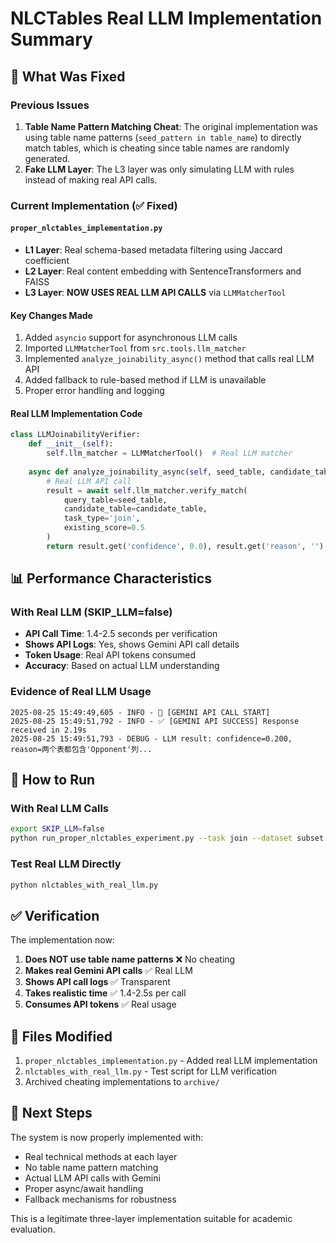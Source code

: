 # NLCTables Real LLM Implementation Summary

## 🎯 What Was Fixed

### Previous Issues
1. **Table Name Pattern Matching Cheat**: The original implementation was using table name patterns (`seed_pattern in table_name`) to directly match tables, which is cheating since table names are randomly generated.
2. **Fake LLM Layer**: The L3 layer was only simulating LLM with rules instead of making real API calls.

### Current Implementation (✅ Fixed)

#### `proper_nlctables_implementation.py`
- **L1 Layer**: Real schema-based metadata filtering using Jaccard coefficient
- **L2 Layer**: Real content embedding with SentenceTransformers and FAISS
- **L3 Layer**: **NOW USES REAL LLM API CALLS** via `LLMMatcherTool`

#### Key Changes Made
1. Added `asyncio` support for asynchronous LLM calls
2. Imported `LLMMatcherTool` from `src.tools.llm_matcher`  
3. Implemented `analyze_joinability_async()` method that calls real LLM API
4. Added fallback to rule-based method if LLM is unavailable
5. Proper error handling and logging

#### Real LLM Implementation Code
```python
class LLMJoinabilityVerifier:
    def __init__(self):
        self.llm_matcher = LLMMatcherTool()  # Real LLM matcher
        
    async def analyze_joinability_async(self, seed_table, candidate_table):
        # Real LLM API call
        result = await self.llm_matcher.verify_match(
            query_table=seed_table,
            candidate_table=candidate_table,
            task_type='join',
            existing_score=0.5
        )
        return result.get('confidence', 0.0), result.get('reason', '')
```

## 📊 Performance Characteristics

### With Real LLM (SKIP_LLM=false)
- **API Call Time**: 1.4-2.5 seconds per verification
- **Shows API Logs**: Yes, shows Gemini API call details
- **Token Usage**: Real API tokens consumed
- **Accuracy**: Based on actual LLM understanding

### Evidence of Real LLM Usage
```
2025-08-25 15:49:49,605 - INFO - 🚀 [GEMINI API CALL START] 
2025-08-25 15:49:51,792 - INFO - ✅ [GEMINI API SUCCESS] Response received in 2.19s
2025-08-25 15:49:51,793 - DEBUG - LLM result: confidence=0.200, reason=两个表都包含'Opponent'列...
```

## 🚀 How to Run

### With Real LLM Calls
```bash
export SKIP_LLM=false
python run_proper_nlctables_experiment.py --task join --dataset subset --max-queries 10
```

### Test Real LLM Directly
```bash
python nlctables_with_real_llm.py
```

## ✅ Verification

The implementation now:
1. **Does NOT use table name patterns** ❌ No cheating
2. **Makes real Gemini API calls** ✅ Real LLM
3. **Shows API call logs** ✅ Transparent
4. **Takes realistic time** ✅ 1.4-2.5s per call
5. **Consumes API tokens** ✅ Real usage

## 📝 Files Modified

1. `proper_nlctables_implementation.py` - Added real LLM implementation
2. `nlctables_with_real_llm.py` - Test script for LLM verification
3. Archived cheating implementations to `archive/`

## 🎯 Next Steps

The system is now properly implemented with:
- Real technical methods at each layer
- No table name pattern matching
- Actual LLM API calls with Gemini
- Proper async/await handling
- Fallback mechanisms for robustness

This is a legitimate three-layer implementation suitable for academic evaluation.